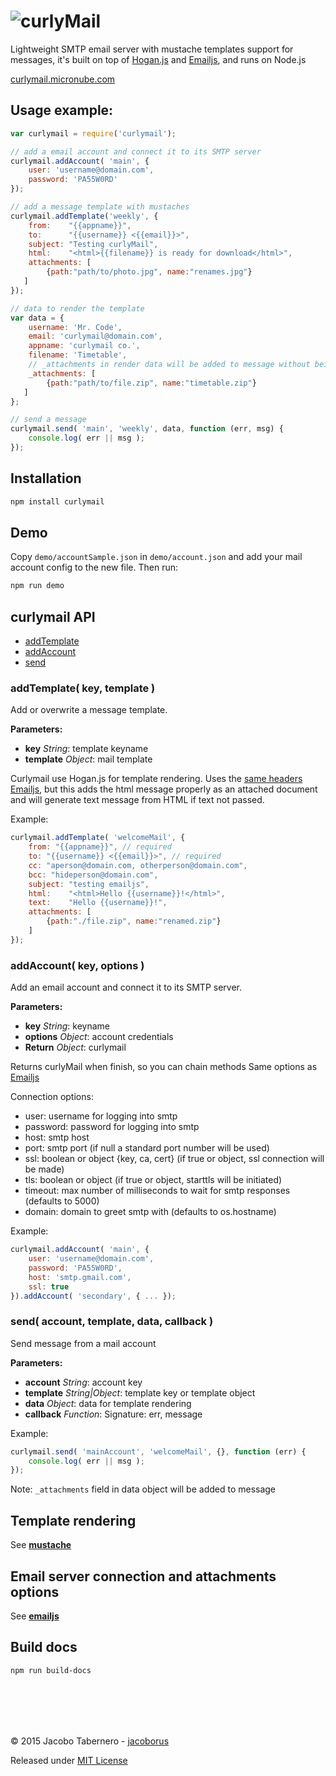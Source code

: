 ![curlyMail](https://raw.githubusercontent.com/jacoborus/curlymail/master/brand/curlymail.png 'curlyMail logo')
===============================================================================================================


Lightweight SMTP email server with mustache templates support for messages, it's built on top of [Hogan.js](http://twitter.github.io/hogan.js/) and [Emailjs](https://github.com/eleith/emailjs), and runs on Node.js

[curlymail.micronube.com](http://curlymail.micronube.com)


Usage example:
--------------

```js
var curlymail = require('curlymail');

// add a email account and connect it to its SMTP server
curlymail.addAccount( 'main', {
    user: 'username@domain.com',
    password: 'PA55W0RD'
});

// add a message template with mustaches
curlymail.addTemplate('weekly', {
    from:    "{{appname}}",
    to:      "{{username}} <{{email}}>",
    subject: "Testing curlyMail",
    html:    "<html>{{filename}} is ready for download</html>",
    attachments: [
        {path:"path/to/photo.jpg", name:"renames.jpg"}
   ]
});

// data to render the template
var data = {
    username: 'Mr. Code',
    email: 'curlymail@domain.com',
    appname: 'curlymail co.',
    filename: 'Timetable',
    // _attachments in render data will be added to message without being rendering
    _attachments: [
        {path:"path/to/file.zip", name:"timetable.zip"}
   ]
};

// send a message
curlymail.send( 'main', 'weekly', data, function (err, msg) {
    console.log( err || msg );
});
```


Installation
------------

```sh
npm install curlymail
```


Demo
----

Copy `demo/accountSample.json` in `demo/account.json` and add your mail account config to the new file. Then run:

```sh
npm run demo
```


curlymail API
-------------


- [addTemplate](#addTemplate)
- [addAccount](#addAccount)
- [send](#send)

<a name="addTemplate"></a>
### addTemplate( key, template )

Add or overwrite a message template.

**Parameters:**
- **key** *String*: template keyname
- **template** *Object*: mail template

Curlymail use Hogan.js for template rendering. Uses the [same headers Emailjs](https://www.npmjs.com/package/emailjs#message), but this adds the html message properly as an attached document and will generate text message from HTML if text not passed.

Example:
```js
curlymail.addTemplate( 'welcomeMail', {
    from: "{{appname}}", // required
    to: "{{username}} <{{email}}>", // required
    cc: "aperson@domain.com, otherperson@domain.com",
    bcc: "hideperson@domain.com",
    subject: "testing emailjs",
    html:    "<html>Hello {{username}}!</html>",
    text:    "Hello {{username}}!",
    attachments: [
        {path:"./file.zip", name:"renamed.zip"}
    ]
});
```

<a name="addAccount"></a>
### addAccount( key, options )


Add an email account and connect it to its SMTP server.

**Parameters:**
- **key** *String*: keyname
- **options** *Object*: account credentials
- **Return** *Object*: curlymail

Returns curlyMail when finish, so you can chain methods
Same options as [Emailjs](https://www.npmjs.com/package/emailjs#emailserverconnectoptions)

Connection options:

- user: username for logging into smtp
- password: password for logging into smtp
- host: smtp host
- port: smtp port (if null a standard port number will be used)
- ssl: boolean or object {key, ca, cert} (if true or object, ssl connection will be made)
- tls: boolean or object (if true or object, starttls will be initiated)
- timeout: max number of milliseconds to wait for smtp responses (defaults to 5000)
- domain: domain to greet smtp with (defaults to os.hostname)

Example:
```js
curlymail.addAccount( 'main', {
    user: 'username@domain.com',
    password: 'PA55W0RD',
    host: 'smtp.gmail.com',
    ssl: true
}).addAccount( 'secondary', { ... });
```

<a name="send"></a>
### send( account, template, data, callback )

Send message from a mail account

**Parameters:**
- **account** *String*: account key
- **template** *String|Object*: template key or template object
- **data** *Object*: data for template rendering
- **callback** *Function*: Signature: err, message

Example:
```js
curlymail.send( 'mainAccount', 'welcomeMail', {}, function (err) {
    console.log( err || msg );
});
```

Note: `_attachments` field in data object will be added to message




Template rendering
------------------
See **[mustache](https://mustache.github.io/mustache.5.html)**


Email server connection and attachments options
-----------------------------------------------

See **[emailjs](https://github.com/eleith/emailjs#emailserverconnectoptions)**


Build docs
----------

```sh
npm run build-docs
```



<br><br>
---

© 2015 Jacobo Tabernero - [jacoborus](https://github.com/jacoborus)

Released under [MIT License](https://raw.github.com/jacoborus/curlymail/master/LICENSE)
